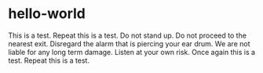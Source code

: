 # hello-world

This is a test. Repeat this is a test. Do not stand up. Do not proceed to the nearest exit. Disregard the alarm that is piercing your ear drum. We are not liable for any long term damage. Listen at your own risk. Once again this is a test. Repeat this is a test.
